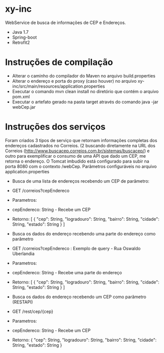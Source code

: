 # xy-inc

WebService de busca de informações de CEP e Endereços.

 - Java 1.7
 - Spring-boot
 - Retrofit2

# Instruções de compilação

 - Alterar o caminho do compilador do Maven no arquivo build.properties
 - Alterar o endereço e porta do proxy (caso houver) no arquivo xy-inc/src/main/resources/application.properties
 - Executar o comando mvn clean install no diretório que contém o arquivo pom.xml
 - Executar o artefato gerado na pasta target através do comando java -jar webCep.jar

# Instruções dos serviços

Foram criados 3 tipos de serviço que retornam informações completas dos endereços cadastrados no Correios. (2 buscando diretamente na URL dos Correios (http://www.buscacep.correios.com.br/sistemas/buscacep/) e outro para exemplificar o consumo de uma API que dado um CEP,  me retorna o endereço.
O Tomcat imbudido está configurado para subir na porta 8080 com o contexto /webCep. Parâmetros configuráveis no arquivo application.properties

- Busca de uma lista de endereços recebendo um CEP de parâmetro:
 - GET /correios?cepEndereco
 - Parametros:
 - cepEndereco: String - Recebe um CEP
 - Retorno:
[
{
"cep": String,
"logradouro": String,
"bairro": String,
"cidade": String,
"estado": String
}
]

- Busca os dados do endereço recebendo uma parte do endereço como parâmetro
 - GET /correios?cepEndereco : Exemplo de query - Rua Oswaldo Uberlandia 
 - Parametros:
 - cepEndereco: String - Recebe uma parte do endereço
 - Retorno:
[
{
"cep": String,
"logradouro": String,
"bairro": String,
"cidade": String,
"estado": String
}
]

- Busca os dados do endereço recebendo um CEP como parâmetro (RESTAPI)
 - GET /rest/cep/{cep}
 - Parametros:
 - cepEndereco: String - Recebe um CEP
 - Retorno:
{
"cep": String,
"logradouro": String,
"bairro": String,
"cidade": String,
"estado": String
}
